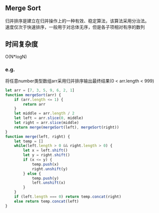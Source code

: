 ## Merge Sort

归并排序是建立在归并操作上的一种有效、稳定算法，该算法采用分治法。  
速度仅次于快速排序，一般用于对总体无序，但是各子项相对有序的数列

## 时间复杂度
O(N*logN)

### e.g.
将任意number类型数组arr采用归并排序输出最终结果(0 < arr.length < 999)
```js
let arr = [7, 3, 5, 9, 6, 2, 1]
function mergeSort(arr) {
    if (arr.length <= 1) {
        return arr
    }
    let middle = arr.length / 2
    let left = arr.slice(0, middle)
    let right = arr.slice(middle)
    return merge(mergeSort(left), mergeSort(right))
}
function merge(left, right) {
    let temp = []
    while(left.length > 0 && right.length > 0) {
        let x = left.shift()
        let y = right.shift()
        if (x <= y) {
            temp.push(x)
            right.unshift(y)
        } else {
            temp.push(y)
            left.unshift(x)
        }
    }
    if (left.length === 0) return temp.concat(right)
    else return temp.concat(left)
}
```